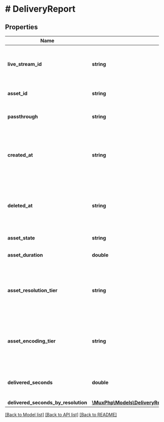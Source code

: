 # # DeliveryReport

## Properties

Name | Type | Description | Notes
------------ | ------------- | ------------- | -------------
**live_stream_id** | **string** | Unique identifier for the live stream that created the asset. | [optional]
**asset_id** | **string** | Unique identifier for the asset. | [optional]
**passthrough** | **string** | The &#x60;passthrough&#x60; value for the asset. | [optional]
**created_at** | **string** | Time at which the asset was created. Measured in seconds since the Unix epoch. | [optional]
**deleted_at** | **string** | If exists, time at which the asset was deleted. Measured in seconds since the Unix epoch. | [optional]
**asset_state** | **string** | The state of the asset. | [optional]
**asset_duration** | **double** | The duration of the asset in seconds. | [optional]
**asset_resolution_tier** | **string** | The resolution tier that the asset was ingested at, affecting billing for ingest &amp; storage | [optional]
**asset_encoding_tier** | **string** | The encoding tier that the asset was ingested at. [See the encoding tiers guide for more details.](https://docs.mux.com/guides/use-encoding-tiers) | [optional]
**delivered_seconds** | **double** | Total number of delivered seconds during this time window. | [optional]
**delivered_seconds_by_resolution** | [**\MuxPhp\Models\DeliveryReportDeliveredSecondsByResolution**](DeliveryReportDeliveredSecondsByResolution.md) |  | [optional]

[[Back to Model list]](../../README.md#models) [[Back to API list]](../../README.md#endpoints) [[Back to README]](../../README.md)
